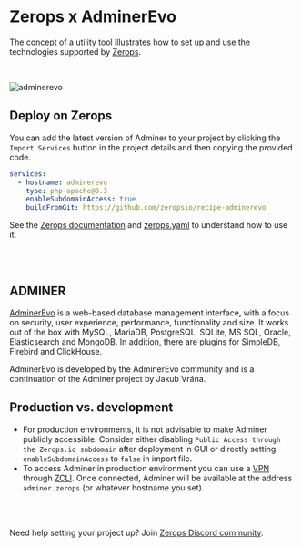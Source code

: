 # Zerops x AdminerEvo
The concept of a utility tool illustrates how to set up and use the technologies supported by [Zerops](https://zerops.io).

<br />

![adminerevo](https://github.com/zeropsio/recipe-shared-assets/blob/main/covers/cover-adminerevo.png)

## Deploy on Zerops
You can add the latest version of Adminer to your project by clicking the ```Import Services``` button in the project details and then copying the provided code.


```yaml
services:
  - hostname: adminerevo
    type: php-apache@8.3
    enableSubdomainAccess: true
    buildFromGit: https://github.com/zeropsio/recipe-adminerevo
```
See the [Zerops documentation](https://docs.zerops.io/references/import) and [zerops.yaml](https://github.com/zeropsio/recipe-adminer/blob/main/zerops.yml) to understand how to use it.



<br/>
<br/>

## ADMINER

[AdminerEvo](https://github.com/adminerevo/adminerevo) is a web-based database management interface, with a focus on security, user experience, performance, functionality and size.
It works out of the box with MySQL, MariaDB, PostgreSQL, SQLite, MS SQL, Oracle, Elasticsearch and MongoDB. In addition, there are plugins for SimpleDB, Firebird and ClickHouse.

AdminerEvo is developed by the AdminerEvo community and is a continuation of the Adminer project by Jakub Vrána.


## Production vs. development

- For production environments, it is not advisable to make Adminer publicly accessible. Consider either disabling ```Public Access through the Zerops.io subdomain```  after deployment in GUI  or directly setting `enableSubdomainAccess` to `false` in import file.
- To access Adminer in production environment you can use a  [VPN](https://docs.zerops.io/references/vpn) through [ZCLI](https://docs.zerops.io/references/cli). Once connected, Adminer will be available at the address `adminer.zerops` (or whatever hostname you set).

<br/>
<br/>

Need help setting your project up? Join [Zerops Discord community](https://discord.com/invite/WDvCZ54).